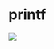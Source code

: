 # printf
![](https://media3.giphy.com/media/cEYjQxvkrSPmw/giphy.gif?cid=ecf05e47zgqpe6kfixjgtsw438chncrsgd6eumwq9cwo0eex&rid=giphy.gif&ct=g)

